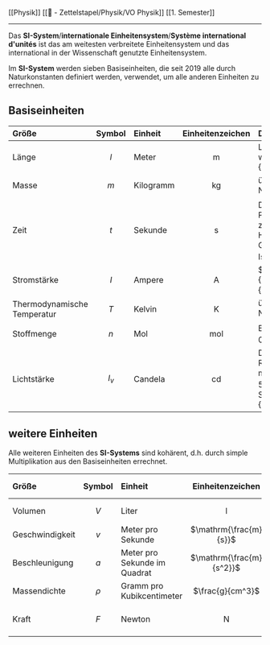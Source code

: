 [[Physik]] [[📄 - Zettelstapel/Physik/VO Physik]] [[1. Semester]]

---

Das **SI-System**/**internationale Einheitensystem**/**Système international d'unités** ist das am weitesten verbreitete Einheitensystem und das international in der Wissenschaft genutzte Einheitensystem.

Im **SI-System** werden sieben Basiseinheiten, die seit 2019 alle durch Naturkonstanten definiert werden, verwendet, um alle anderen Einheiten zu errechnen.

## Basiseinheiten

| Größe                       | Symbol | Einheit   | Einheitenzeichen | Definition der Einheit                                                                                                                                                                                                                        |
|:--------------------------- |:------:|:--------- |:----------------:|:--------------------------------------------------------------------------------------------------------------------------------------------------------------------------------------------------------------------------------------------- |
| Länge                       |  $l$   | Meter     |        m         | Länge der Strecke, die Licht im Vakuum während der Dauer von $\frac{1}{299792458}$ Sekunden zurücklegt                                                                                                                                        |
| Masse                       |  $m$   | Kilogramm |        kg        | über den Wert der Planck'schen Naturkonstante $h$                                                                                                                                                                                             |
| Zeit                        |  $t$   | Sekunde   |        s         | Das $9.192631770\cdot10^{9}$ fache der Periedendauer der dem Übergang zwischen den beiden Hyperfeinstrukturniveaus des Grundzustandes von Atomen des Cäsium-Isotops $^{133}Cs$ entsprechenden Strahlung                                       |
| Stromstärke                 |  $I$   | Ampere    |        A         | $1 A=\frac{1}{1/1,602176654*10\cdot10^{-19}\frac{e}{\mathrm{s}}}$                                                                                                                                                                             |
| Thermodynamische Temperatur |  $T$   | Kelvin    |        K         | über den Wert der Boltzmann'schen Naturkonstante $\mathrm{k_B}$                                                                                                                                                                               |
| Stoffmenge                  |  $n$   | Mol       |       mol        | Ein Mol eines Stoffes enthält genau $6,02215076*10\cdot10^{23}$ Teilchen                                                                                                                                                                      |
| Lichtstärke                 | $I_v$  | Candela   |        cd        | Die Lichtstärke in einer bestimmten Richtung einer Strahlungsquelle, die monochromatische Strahlung der Frequenz $540\cdot10^{12}\mathrm{Hz}$ aussendet und deren Strahlstärke in dieser Richtung $\frac{1}{683}$ Watt pro Steradiant beträgt |

## weitere Einheiten

Alle weiteren Einheiten des **SI-Systems** sind kohärent, d.h. durch simple Multiplikation aus den Basiseinheiten errechnet.

| Größe           | Symbol | Einheit                      |     Einheitenzeichen     |         Definition der Einheit          |
|:--------------- |:------:|:---------------------------- |:------------------------:|:---------------------------------------:|
| Volumen         |  $V$   | Liter                        |            l             | $\mathrm{1l=1dm^3=1dm\cdot1dm\cdot1dm}$ |
| Geschwindigkeit |  $v$   | Meter pro Sekunde            |  $\mathrm{\frac{m}{s}}$  |         $\mathrm{\frac{m}{s}}$          |
| Beschleunigung  |  $a$   | Meter pro Sekunde im Quadrat | $\mathrm{\frac{m}{s^2}}$ | $\mathrm{\frac{m}{s^2}}$                                        |
| Massendichte    | $\rho$ | Gramm pro Kubikcentimeter    |     $\frac{g}{cm^3}$     |            $\frac{g}{cm^3}$             |
| Kraft           |  $F$   | Newton                       |           $\mathrm{N}$            |              $F = m \cdot a = \mathrm{\frac{kg \cdot m}{s^2}}$              |
